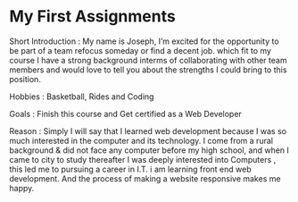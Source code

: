 # My First Assignments

Short Introduction : 
  My name is Joseph, I’m excited for the opportunity to be part of a team refocus someday or find a decent job. which fit to my course
   I have a strong background interms of collaborating with other team members and would love to tell you about the strengths I could bring to this position.
   
Hobbies :
  Basketball, Rides and Coding
  
 Goals :
  Finish this course and Get certified  as a Web Developer
  
 Reason :
   Simply I will say that I learned web development because I was so much interested in the computer and its technology. I come from a rural background & did not face any computer before my high school, 
   and when I came to city to study thereafter I was deeply interested into Computers , this led me to pursuing a career in I.T.
   i am learning front end web development. And the process of making a website responsive makes me happy.
  
 
 
